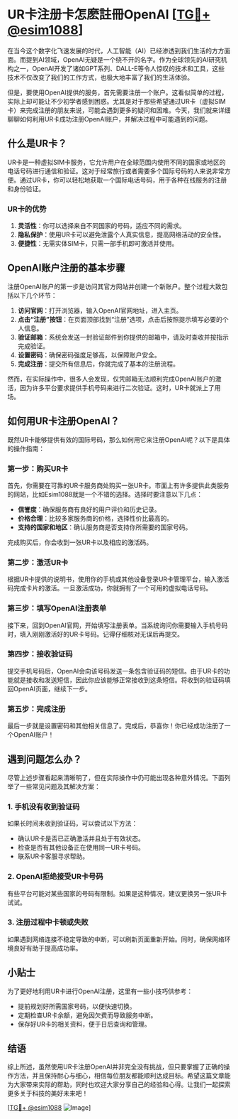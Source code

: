 # UR卡注册卡怎麽註冊OpenAI [[TG💪+ @esim1088](https://t.me/s/esim1088)]

在当今这个数字化飞速发展的时代，人工智能（AI）已经渗透到我们生活的方方面面。而提到AI领域，OpenAI无疑是一个绕不开的名字。作为全球领先的AI研究机构之一，OpenAI开发了诸如GPT系列、DALL-E等令人惊叹的技术和工具，这些技术不仅改变了我们的工作方式，也极大地丰富了我们的生活体验。

但是，要使用OpenAI提供的服务，首先需要注册一个账户。这看似简单的过程，实际上却可能让不少初学者感到困惑。尤其是对于那些希望通过UR卡（虚拟SIM卡）来完成注册的朋友来说，可能会遇到更多的疑问和困难。今天，我们就来详细聊聊如何利用UR卡成功注册OpenAI账户，并解决过程中可能遇到的问题。

## 什么是UR卡？

UR卡是一种虚拟SIM卡服务，它允许用户在全球范围内使用不同的国家或地区的电话号码进行通信和验证。这对于经常旅行或者需要多个国际号码的人来说非常方便。通过UR卡，你可以轻松地获取一个国际电话号码，用于各种在线服务的注册和身份验证。

### UR卡的优势

1. **灵活性**：你可以选择来自不同国家的号码，适应不同的需求。
2. **隐私保护**：使用UR卡可以避免泄露个人真实信息，提高网络活动的安全性。
3. **便捷性**：无需实体SIM卡，只需一部手机即可激活并使用。

## OpenAI账户注册的基本步骤

注册OpenAI账户的第一步是访问其官方网站并创建一个新账户。整个过程大致包括以下几个环节：

1. **访问官网**：打开浏览器，输入OpenAI官网地址，进入主页。
2. **点击“注册”按钮**：在页面顶部找到“注册”选项，点击后按照提示填写必要的个人信息。
3. **验证邮箱**：系统会发送一封验证邮件到你提供的邮箱中，请及时查收并按指示完成验证。
4. **设置密码**：确保密码强度足够高，以保障账户安全。
5. **完成注册**：提交所有信息后，你就完成了基本的注册流程。

然而，在实际操作中，很多人会发现，仅凭邮箱无法顺利完成OpenAI账户的激活，因为许多平台要求提供手机号码来进行二次验证。这时，UR卡就派上了用场。

## 如何用UR卡注册OpenAI？

既然UR卡能够提供有效的国际号码，那么如何用它来注册OpenAI呢？以下是具体的操作指南：

### 第一步：购买UR卡

首先，你需要在可靠的UR卡服务商处购买一张UR卡。市面上有许多提供此类服务的网站，比如Esim1088就是一个不错的选择。选择时要注意以下几点：

- **信誉度**：确保服务商有良好的用户评价和历史记录。
- **价格合理**：比较多家服务商的价格，选择性价比最高的。
- **支持的国家和地区**：确认服务商是否支持你所需要的国家号码。

完成购买后，你会收到一张UR卡以及相应的激活码。

### 第二步：激活UR卡

根据UR卡提供的说明书，使用你的手机或其他设备登录UR卡管理平台，输入激活码完成卡片的激活。一旦激活成功，你就拥有了一个可用的虚拟电话号码。

### 第三步：填写OpenAI注册表单

接下来，回到OpenAI官网，开始填写注册表单。当系统询问你需要输入手机号码时，填入刚刚激活好的UR卡号码。记得仔细核对无误后再提交。

### 第四步：接收验证码

提交手机号码后，OpenAI会向该号码发送一条包含验证码的短信。由于UR卡的功能就是接收和发送短信，因此你应该能够正常接收到这条短信。将收到的验证码填回OpenAI页面，继续下一步。

### 第五步：完成注册

最后一步就是设置密码和其他相关信息了。完成后，恭喜你！你已经成功注册了一个OpenAI账户！

## 遇到问题怎么办？

尽管上述步骤看起来清晰明了，但在实际操作中仍可能出现各种意外情况。下面列举了一些常见问题及其解决方案：

### 1. 手机没有收到验证码

如果长时间未收到验证码，可以尝试以下方法：
- 确认UR卡是否已正确激活并且处于有效状态。
- 检查是否有其他设备正在使用同一UR卡号码。
- 联系UR卡客服寻求帮助。

### 2. OpenAI拒绝接受UR卡号码

有些平台可能对某些国家的号码有限制。如果是这种情况，建议更换另一张UR卡试试。

### 3. 注册过程中卡顿或失败

如果遇到网络连接不稳定导致的中断，可以刷新页面重新开始。同时，确保网络环境良好有助于提高成功率。

## 小贴士

为了更好地利用UR卡进行OpenAI注册，这里有一些小技巧供参考：
- 提前规划好所需国家号码，以便快速切换。
- 定期检查UR卡余额，避免因欠费而导致服务中断。
- 保存好UR卡的相关资料，便于日后查询和管理。

## 结语

综上所述，虽然使用UR卡注册OpenAI并非完全没有挑战，但只要掌握了正确的操作方法，并且保持耐心与细心，相信每位朋友都能顺利达成目标。希望这篇文章能为大家带来实际的帮助，同时也欢迎大家分享自己的经验和心得。让我们一起探索更多关于科技的美好未来吧！

[[TG💪+ @esim1088](https://t.me/s/esim1088) ![Image](https://i.postimg.cc/4NQfJmqS/Snipaste-2025-05-13-00-14-12.png)]